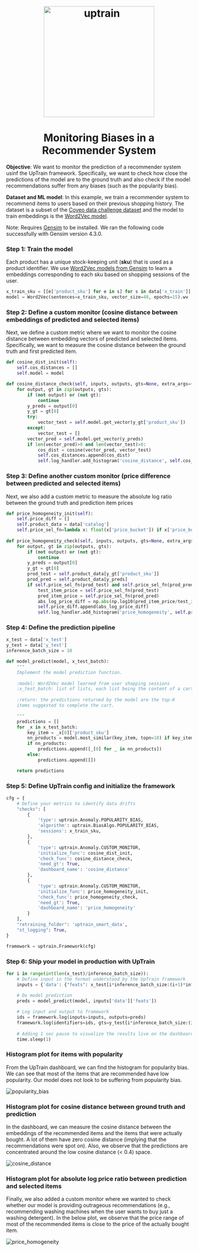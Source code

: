 <h1 align="center">
  <a href="https://uptrain.ai">
    <img width="300" src="https://user-images.githubusercontent.com/108270398/214240695-4f958b76-c993-4ddd-8de6-8668f4d0da84.png" alt="uptrain">
  </a>
</h1>

<h1 style="text-align: center;">Monitoring Biases in a Recommender System</h1>



**Objective**: We want to monitor the prediction of a recommender system usinf the UpTrain framework. Specifically, we want to check how close the predictions of the model are to the ground truth and also check if the model recommendations suffer from any biases (such as the popularity bias).

**Dataset and ML model**: In this example, we train a recommender system to recommend items to users based on their previous shopping history. The dataset is a subset of the [Coveo data challenge dataset](https://github.com/coveooss/SIGIR-ecom-data-challenge) and the model to train embeddings is the [Word2Vec model](https://en.wikipedia.org/wiki/Word2vec). 


Note: Requires [Gensim](https://pypi.org/project/gensim/) to be installed. We ran the following code successfully with Gensim version 4.3.0.

### Step 1: Train the model

Each product has a unique stock-keeping unit (**sku**) that is used as a product identifier. We use [Word2Vec models from Gensim](https://radimrehurek.com/gensim/models/word2vec.html#gensim.models.word2vec.Word2Vec) to learn a embeddings corresponding to each sku based on shopping sessions of the user.


```python
x_train_sku = [[e['product_sku'] for e in s] for s in data['x_train']]
model = Word2Vec(sentences=x_train_sku, vector_size=48, epochs=15).wv
```

### Step 2: Define a custom monitor (cosine distance between embeddings of predicted and selected items)

Next, we define a custom metric where we want to monitor the cosine distance between embedding vectors of predicted and selected items. Specifically, we want to measure the cosine distance between the ground truth and first predicted item.


```python
def cosine_dist_init(self):
    self.cos_distances = []
    self.model = model

def cosine_distance_check(self, inputs, outputs, gts=None, extra_args={}):
    for output, gt in zip(outputs, gts):
        if (not output) or (not gt):
            continue
        y_preds = output[0]
        y_gt = gt[0]
        try:
            vector_test = self.model.get_vector(y_gt['product_sku'])
        except:
            vector_test = []
        vector_pred = self.model.get_vector(y_preds)
        if len(vector_pred)>0 and len(vector_test)>0:
            cos_dist = cosine(vector_pred, vector_test)
            self.cos_distances.append(cos_dist)
            self.log_handler.add_histogram('cosine_distance', self.cos_distances, self.dashboard_name)
```

### Step 3: Define another custom monitor (price difference between predicted and selected items)

Next, we also add a custom metric to measure the absolute log ratio between the ground truth and prediction item prices


```python
def price_homogeneity_init(self):
    self.price_diff = []
    self.product_data = data['catalog']
    self.price_sel_fn=lambda x: float(x['price_bucket']) if x['price_bucket'] else None
    
def price_homogeneity_check(self, inputs, outputs, gts=None, extra_args={}):
    for output, gt in zip(outputs, gts):
        if (not output) or (not gt):
            continue
        y_preds = output[0]
        y_gt = gt[0]
        prod_test = self.product_data[y_gt['product_sku']]
        prod_pred = self.product_data[y_preds]
        if self.price_sel_fn(prod_test) and self.price_sel_fn(prod_pred):
            test_item_price = self.price_sel_fn(prod_test)
            pred_item_price = self.price_sel_fn(prod_pred)
            abs_log_price_diff = np.abs(np.log10(pred_item_price/test_item_price))
            self.price_diff.append(abs_log_price_diff)
            self.log_handler.add_histogram('price_homogeneity', self.price_diff, self.dashboard_name)
```

### Step 4: Define the prediction pipeline


```python
x_test = data['x_test']
y_test = data['y_test']
inference_batch_size = 10

def model_predict(model, x_test_batch):
    """
    Implement the model prediction function. 
    
    :model: Word2Vec model learned from user shopping sessions
    :x_test_batch: list of lists, each list being the content of a cart
    
    :return: the predictions returned by the model are the top-K
    items suggested to complete the cart.

    """
    predictions = []
    for _x in x_test_batch:
        key_item = _x[0]['product_sku']
        nn_products = model.most_similar(key_item, topn=10) if key_item in model else None
        if nn_products:
            predictions.append([_[0] for _ in nn_products])
        else:
            predictions.append([])

    return predictions
```

### Step 5: Define UpTrain config and initialize the framework


```python
cfg = {
    # Define your metrics to identify data drifts
    "checks": [
        {
            'type': uptrain.Anomaly.POPULARITY_BIAS,
            'algorithm': uptrain.BiasAlgo.POPULARITY_BIAS,
            'sessions': x_train_sku,   
        },
        {
            'type': uptrain.Anomaly.CUSTOM_MONITOR,
            'initialize_func': cosine_dist_init,
            'check_func': cosine_distance_check,
            'need_gt': True,
            'dashboard_name': 'cosine_distance'
        },
        {
            'type': uptrain.Anomaly.CUSTOM_MONITOR,
            'initialize_func': price_homogeneity_init,
            'check_func': price_homogeneity_check,
            'need_gt': True,
            'dashboard_name': 'price_homogeneity'
        }
    ], 
    "retraining_folder": 'uptrain_smart_data', 
    "st_logging": True,
}

framework = uptrain.Framework(cfg)
```


### Step 6: Ship your model in production with UpTrain


```python
for i in range(int(len(x_test)/inference_batch_size)):
    # Define input in the format understood by the UpTrain framework
    inputs = {'data': {"feats": x_test[i*inference_batch_size:(i+1)*inference_batch_size]}}
    
    # Do model prediction
    preds = model_predict(model, inputs['data']['feats'])

    # Log input and output to framework
    ids = framework.log(inputs=inputs, outputs=preds)
    framework.log(identifiers=ids, gts=y_test[i*inference_batch_size:(i+1)*inference_batch_size])
    
    # Adding 1 sec pause to visualize the results live on the dashboard
    time.sleep(1)
```
    


### Histogram plot for items with popularity

From the UpTrain dashboard, we can find the histogram for popularity bias. We can see that most of the items that are recommended have low popularity. Our model does not look to be suffering from popularity bias.

![popularity_bias](https://user-images.githubusercontent.com/5287871/217118816-ce8a0267-138d-4218-ba4d-499d9e262c43.png)


### Histogram plot for cosine distance between ground truth and prediction

In the dashboard, we can measure the cosine distance between the embeddings of the recommended items and the items that were actually bought. A lot of them have zero cosine distance (implying that the recommendations were spot on). Also, we observe that the predictions are concentrated around the low cosine distance (< 0.4) space.

![cosine_distance](https://user-images.githubusercontent.com/5287871/217118837-a66d9315-3c97-42af-94cc-24876881cb42.png)


### Histogram plot for absolute log price ratio between prediction and selected items

Finally, we also added a custom monitor where we wanted to check whether our model is providing outrageous recommendations (e.g., recommending washing machines when the user wants to buy just a washing detergent). In the below plot, we observe that the price range of most of the recommended items is close to the price of the actually bought item.

![price_homogeneity](https://user-images.githubusercontent.com/5287871/217118853-45ceafce-2e4a-4b22-bea8-dc3581bf5f84.png)

